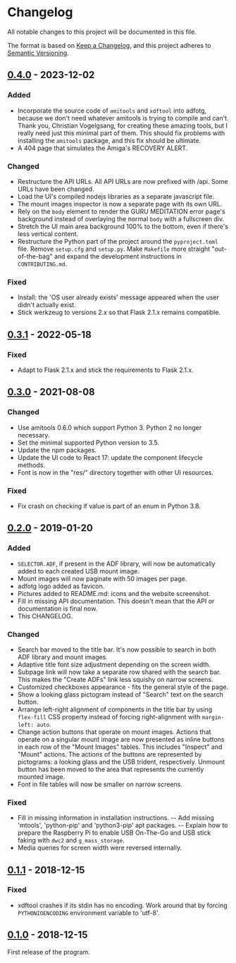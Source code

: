 # Changelog
All notable changes to this project will be documented in this file.

The format is based on [Keep a Changelog](https://keepachangelog.com/en/1.0.0/),
and this project adheres to [Semantic Versioning](https://semver.org/spec/v2.0.0.html).

## [0.4.0] - 2023-12-02
### Added
- Incorporate the source code of `amitools` and `xdftool` into adfotg,
  because we don't need whatever amitools is trying to compile and can't.
  Thank you, Christian Vogelgsang, for creating these amazing tools, but
  I really need just this minimal part of them. This should fix problems
  with installing the `amitools` package, and this fix should be ultimate.
- A 404 page that simulates the Amiga's RECOVERY ALERT.

### Changed
- Restructure the API URLs. All API URLs are now prefixed with /api.
  Some URLs have been changed.
- Load the UI's compiled nodejs libraries as a separate javascript file.
- The mount images inspector is now a separate page with its own URL.
- Rely on the `body` element to render the GURU MEDITATION error page's
  background instead of overlaying the normal `body` with a fullscreen div.
- Stretch the UI main area background 100% to the bottom, even if there's
  less vertical content.
- Restructure the Python part of the project around the `pyproject.toml`
  file. Remove `setup.cfg` and `setup.py`. Make `Makefile` more straight
  "out-of-the-bag" and expand the development instructions in
  `CONTRIBUTING.md`.

### Fixed
- Install: the 'OS user already exists' message appeared when the
  user didn't actually exist.
- Stick werkzeug to versions 2.x so that Flask 2.1.x remains compatible.

## [0.3.1] - 2022-05-18
### Fixed
- Adapt to Flask 2.1.x and stick the requirements to Flask 2.1.x.

## [0.3.0] - 2021-08-08
### Changed
- Use amitools 0.6.0 which support Python 3. Python 2 no longer necessary.
- Set the minimal supported Python version to 3.5.
- Update the npm packages.
- Update the UI code to React 17: update the component lifecycle methods.
- Font is now in the "res/" directory together with other UI resources.

### Fixed
- Fix crash on checking if value is part of an enum in Python 3.8.

## [0.2.0] - 2019-01-20
### Added
- `SELECTOR.ADF`, if present in the ADF library, will now be
  automatically added to each created USB mount image.
- Mount images will now paginate with 50 images per page.
- adfotg logo added as favicon.
- Pictures added to README.md: icons and the website screenshot.
- Fill in missing API documentation. This doesn't mean that the
  API or documentation is final now.
- This CHANGELOG.

### Changed
- Search bar moved to the title bar. It's now possible to search in both
  ADF library and mount images.
- Adaptive title font size adjustment depending on the screen width.
- Subpage link will now take a separate row shared with the search bar.
  This makes the "Create ADFs" link less squishy on narrow screens.
- Customized checkboxes appearance - fits the general style of the page.
- Show a looking glass pictogram instead of "Search" text on the
  search button.
- Arrange left-right alignment of components in the title bar by using
  `flex-fill` CSS property instead of forcing right-alignment with
  `margin-left: auto`.
- Change action buttons that operate on mount images.
  Actions that operate on a singular mount image are now presented
  as inline buttons in each row of the "Mount Images" tables. This
  includes "Inspect" and "Mount" actions. The actions of the buttons
  are represented by pictograms: a looking glass and the USB trident,
  respectively. Unmount button has been moved to the area that
  represents the currently mounted image.
- Font in file tables will now be smaller on narrow screens.

### Fixed
- Fill in missing information in installation instructions.
-- Add missing 'mtools', 'python-pip' and 'python3-pip' apt packages.
-- Explain how to prepare the Raspberry Pi to enable USB On-The-Go and
   USB stick faking with `dwc2` and `g_mass_storage`.
- Media queries for screen width were reversed internally.


## [0.1.1] - 2018-12-15
### Fixed
- xdftool crashes if its stdin has no encoding. Work around that by forcing
  `PYTHONIOENCODING` environment variable to 'utf-8'.

## [0.1.0] - 2018-12-15
First release of the program.

[Unreleased]: https://github.com/Zalewa/adfotg/compare/v0.4.0...HEAD
[0.4.0]: https://github.com/Zalewa/adfotg/compare/v0.3.1...v0.4.0
[0.3.1]: https://github.com/Zalewa/adfotg/compare/v0.3.0...v0.3.1
[0.3.0]: https://github.com/Zalewa/adfotg/compare/v0.2.0...v0.3.0
[0.2.0]: https://github.com/Zalewa/adfotg/compare/v0.1.1...v0.2.0
[0.1.1]: https://github.com/Zalewa/adfotg/compare/v0.1.0...v0.1.1
[0.1.0]: https://github.com/Zalewa/adfotg/compare/c2e8c51ad845fcf1d7d7a371235bafad8982e67b...v0.1.0
